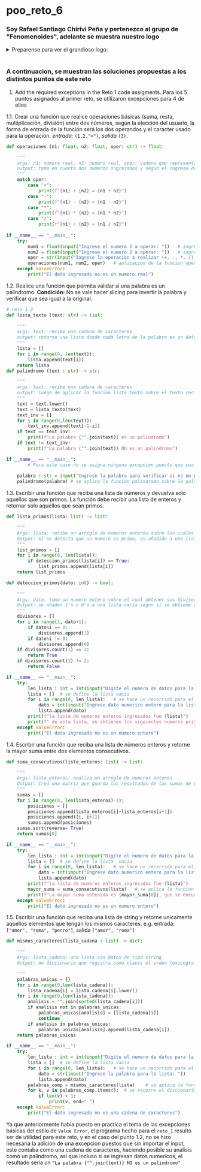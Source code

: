 # poo_reto_6
### Soy Rafael Santiago Chirivi Peña y pertenezco al grupo de "Fenomenoides", adelante se muestra nuestro logo 

<details><summary>Preparense para ver el grandioso logo: </summary><p>
<div align='center'>
<figure> <img src="https://i.postimg.cc/NFbwf57S/logo-def.png" alt="Defensa Civil" width="400" height="auto"/></br>
<figcaption><b> "somos programadores, no diseñadores" </b></figcaption></figure>
</div>
</p></details><br>

### A continuacion, se muestran las soluciones propuestas a los distintos puntos de este reto
1. Add the required exceptions in the Reto 1 code assigments.
Para los 5 puntos asignados al primer reto, se utilizaron excepciones para 4 de ellos

1.1. Crear una función que realice operaciones básicas (suma, resta, multiplicación, división) entre dos números, según la elección del usuario, la forma de entrada de la función será los dos operandos y el caracter usado para la operación. *entrada:* `(1,2,"+")`, *salida* `(3)`.
```python
def operaciones (n1: float, n2: float, oper: str) -> float:

    """
    args: n1: numero real, n2: numero real, oper: cadena que representa una operacion a realizar
    output: toma en cuenta dos numeros ingresados y segun el ingreso del usuario para la operacion, se retorna esta misma en una estructura    n1 (operacion) n2 = (operacion de n1 con n2)
    """
    match oper:
        case "+":
            print(f"{n1} + {n2} = {n1 + n2}")
        case "-":
            print(f"{n1} - {n2} = {n1 - n2}")
        case "*":
            print(f"{n1} * {n2} = {n1 * n2}")
        case "/":
            print(f"{n1} / {n2} = {n1 / n2}")
            
if __name__ == "__main__":
    try:
        num1 = float(input("Ingrese el numero 1 a operar: "))   # ingreso de primer numero real
        num2 = float(input("Ingrese el numero 2 a operar: "))   # ingreso de segundo numero real
        oper = str(input("Ingrese la operacion a realizar (+, -, *. /): ")) # ingreso de operacion
        operaciones(num1, num2, oper)   # aplicacion de la funcion operaciones sobre los datos ingresados
    except ValueError:
        print("El dato ingresado no es un numero real")
```

1.2. Realice una función que permita validar si una palabra es un palíndromo. **Condición:** No se vale hacer slicing para invertir la palabra y verificar que sea igual a la original.
```python
# reto 1.2
def lista_texto (text: str) -> list:
    
    """
    args: text: recibe una cadena de caracteres
    output: retorna una lista donde cada letra de la palabra es un dato dentro de la lista
    """
    lista = []
    for i in range(0, len(text)):
        lista.append(text[i])
    return lista
def palindromo (text : str) -> str:

    """
    args: text: recibe una cadena de caracteres
    output: luego de aplicar la funcion lista_texto sobre el texto recibido, se crea una nueva lista donde se ingresan los datos de la lista desde el ultimo hasta el primero, paa luego comparar si tienen los mismos datos en mismo orden, determinando asi si es palindromo o no
    """
    text = text.lower()
    text = lista_texto(text)
    text_inv = []
    for i in range(0,len(text)):
        text_inv.append(text[-1-i])
    if text == text_inv:
        print(f"La palabra {"".join(text)} es un palindromo")
    if text != text_inv:
        print(f"La palabra {"".join(text)} NO es un palindromo")

if __name__ == "__main__":
		# Para este caso no se asigna ninguna excepcion puesto que cualquier simbolo utilizado aplica como una cadena de caracteres, con lo cual el codigo siempre aplicara la funcion para determinar si es o no palindromo
        
    palabra : str = input("Ingrese la palabra para verificar si es un palindromo") # se ingresa la palabra a la cual analizar
    palindromo(palabra) # se aplica la funcion palindromo sobre la palabra ingresada
```

1.3. Escribir una función que reciba una lista de números y devuelva solo aquellos que son primos. La función debe recibir una lista de enteros y retornar solo aquellos que sean primos.
```python
def lista_primos(lista: list) -> list:

    """
    Args: lista: recibe un arreglo de numeros enteros sobre los cuales aplicar la funcion deteccion_primos
    Output: Si se detecta que un numero es primo, es añadido a una lista de primos, misma la cual es el retorno de la funcion
    """
    list_primos = []
    for i in range(0, len(lista)):
        if deteccion_primos(lista[i]) == True:
            list_primos.append(lista[i])
    return list_primos

def deteccion_primos(dato: int) -> bool:
    
    """
    Args: dato: toma un numero entero sobre el cual obtener sus divisores para determinar si es primo
    Output: se añaden 1's o 0's a una lista vacia segun si se obtiene residuo 0 en divisiones desde 1 hasta el dato obtenido, para luego contar el numero de 1's y determinar si es primo o no, retornando un booleano
    """
    divisores = []
    for i in range(1, dato+1):
        if dato%i == 0:
            divisores.append(1)
        if dato%i != 0:
            divisores.append(0)
    if divisores.count(1) == 2:
        return True
    if divisores.count(1) != 2:
        return False

if __name__ == "__main__":
    try:
        len_lista : int = int(input("Digite el numero de datos para la lista de numeros: "))    # se define el numero de datos para la lista
        lista = []  # se define la lista vacia
        for i in range(0, len_lista):   # se hace un recorrido para el ingreso de datos en la lista segun el numero registrado anteriormente
            dato = int(input("Ingrese dato numerico entero para la lista: "))
            lista.append(dato)
        print(f"la lista de numeros enteros ingresados fue {lista}")    # se imprime la lista ingresada
        print(f" de esta lista, se obtienen los siguientes numeros primos: {lista_primos(lista)}")  # se aplica la funcion lista_primos sobre la lista ingresada se imprime esta misma
    except ValueError:
        print("El dato ingresado no es un numero entero")
```

1.4. Escribir una función que reciba una lista de números enteros y retorne la mayor suma entre dos elementos consecutivos.
```python
def suma_consecutivos(lista_enteros: list) -> list:

    """
    Args: lista_enteros: analiza un arreglo de numeros enteros
    Output: Crea una matriz que guarda los resultados de las sumas de datos consecutivos junto a la posicion de los mismos, organizandolo en orden descendente y retornando el primer dato de la matriz
    """
    sumas = []
    for i in range(0, len(lista_enteros)-1):
        posiciones = []
        posiciones.append(lista_enteros[i]+lista_enteros[i+1])
        posiciones.append([i, i+1])
        sumas.append(posiciones)
    sumas.sort(reverse= True)
    return sumas[0]

if __name__ == "__main__":
    try:
        len_lista : int = int(input("Digite el numero de datos para la lista de numeros: "))    # se ingresa el numero de datos para la lista
        lista = []  # se define la lista  vacia
        for i in range(0, len_lista):   # se hace un recorrido para el ingreso de datos en la lista segun el numero registrado anteriormente
            dato = int(input("Ingrese dato numerico entero para la lista: "))
            lista.append(dato)
        print(f"la lista de numeros enteros ingresados fue {lista}")    # se muestra la lista ingresada
        mayor_suma = suma_consecutivos(lista)   # se aplica la funcion sobre la lista ingresada
        print(f"La mayor suma obtenida es {mayor_suma[0]}, que se encuentra en las posiciones de lista {mayor_suma[1][0]+1} y {mayor_suma[1][1]+1}")    # se retorna la suma mayor y muestra las posiciones en la lista que corresponden a la misma
    except ValueError:
        print("El dato ingresado no es un numero entero")
```

1.5. Escribir una función que reciba una lista de string y retorne unicamente aquellos elementos que tengan los mismos caracteres. e.g. entrada: `["amor", "roma", "perro"]`, salida `["amor", "roma"]`
```python
def mismos_caracteres(lista_cadena : list) -> dict:

    """
    Args: lista_cadena: una lista con datos de tipo string 
    Output: Un diccionario que registra como claves el orden lexicografico de las palabras en lista_cadena, y toma como valor una lista que guarda aquellas palabras que tienen el mismo orden lexicografico

    """
    palabras_unicas = {}
    for i in range(0,len(lista_cadena)):
        lista_cadena[i] = lista_cadena[i].lower()
    for i in range(0,len(lista_cadena)):
        analisis = "".join(sorted(lista_cadena[i]))
        if analisis not in palabras_unicas:
            palabras_unicas[analisis] = [lista_cadena[i]]
            continue
        if analisis in palabras_unicas:
            palabras_unicas[analisis].append(lista_cadena[i])
    return palabras_unicas

if __name__ == "__main__":
    try:
        len_lista : int = int(input("Digite el numero de datos para la lista de numeros: "))    # se ingresa el numero de datos para la lista
        lista = []  # se define la lista vacia
        for i in range(0, len_lista):   # se hace un recorrido para el ingreso de datos en la lista segun el numero registrado anteriormente
            dato = str(input("Ingrese la palabra para la lista: "))
            lista.append(dato)
        palabras_comp = mismos_caracteres(lista)    # se aplica la funcion sobre la lista ingresada 
        for k, v in palabras_comp.items():  # se recorre el diccionario para imprimir las listas con una longitud mayor a 1, es decir, que en la lista original tengan mas de una palabra con el mismo orden lexicografico 
            if len(v) > 1:
                print(v, end=" ")
    except ValueError:
        print("El dato ingresado no es una cadena de caracteres")
```
Ya que anteriormente habia puesto en practica el tema de las excepciones básicas del estilo de `Value Error`, el programa hecho para el `reto_1` resulto ser de utilidad para este reto, y en el caso del punto 1.2, no se hizo necesaria la adición de una excepcion puestos que sin importar el input, este contaba como una cadena de caracteres, haciendo posible su analisis como un palindromo, asi que incluso si se ingresan datos numericos, el resultado seria un `"La palabra {"".join(text)} NO es un palindromo"` 
